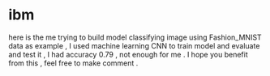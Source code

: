 # ibm

here is the me trying to build model classifying image using Fashion_MNIST data as example ,
I used machine learning CNN to train model and evaluate and test it ,
I had accuracy 0.79 , not enough for me .
I hope you benefit from this , 
feel free to make comment .
